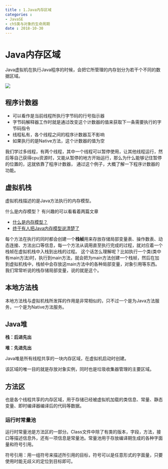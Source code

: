 ```yaml
---
title : 1.Java内存区域
categories : 
- JavaSE
- ch5类与对象的生命周期
date : 2018-10-30
---
```


# Java内存区域

Java虚拟机在执行Java程序的时候，会把它所管理的内存划分为若干个不同的数据区域。

![](https://github.com/huangdaren1997/pictures/blob/master/Java%E8%BF%90%E8%A1%8C%E6%97%B6%E6%95%B0%E6%8D%AE%E5%8C%BA.png?raw=true)

## 程序计数器

- 可以看作是当前线程所执行字节码的行号指示器
- 字节码解释器工作时就是通过改变这个计数器的值来获取下一条需要执行的字节码指令
- 线程私有，各个线程之间的程序计数器互不影响
- 如果执行的是Native方法，这个计数器的值为空

我们学过多线程，有两个线程，其中一个线程可以暂停使用，让其他线程运行，然后等自己获得cpu资源时，又能从暂停的地方开始运行，那么为什么能够记住暂停的位置的，这就依靠了程序计数器， 通过这个例子，大概了解一下程序计数器的功能。

## 虚拟机栈

虚拟机栈描述的是Java方法执行的内存模型。

什么是内存模型？ 有兴趣的可以看看着两篇文章

- [什么是内存模型？](https://www.cnblogs.com/adinosaur/p/6243605.html)
- [终于有人把Java内存模型说清楚了](http://developer.51cto.com/art/201807/579744.htm)

每个方法在执行的同时都会创建一个**栈帧**用来存放存储局部变量表、操作数表、动态连接、方法出口等信息，每一个方法从调用直至执行完成的过程，就对应着一个栈帧在虚拟机栈中入栈到出栈的过程。    这个话怎么理解呢？比如执行一个类(类中有main方法)时，执行到main方法，就会把为main方法创建一个栈帧，然后在加到虚拟机栈中，栈帧中会存放这main方法中的各种局部变量，对象引用等东西。我们常常听说的栈存储局部变量，说的就是这个。

## 本地方法栈

本地方法栈与虚拟机栈所发挥的作用是非常相似的，只不过一个是为Java方法服务，一个是为Native方法服务。

## Java堆

**栈：后进先出**

**堆：先进先出**

Java堆是所有线程共享的一块内存区域，在虚拟机启动时创建。

该区域的唯一目的就是存放对象实例，同时也是垃圾收集器管理的主要区域。

## 方法区

也是各个线程共享的内存区域，用于存储已经被虚拟机加载的类信息、常量、静态变量、即时编译器编译后的代码等数据。

### 运行时常量池

运行时常量池是方法区的一部分。Class文件中除了有类的版本，字段，方法，接口等描述信息外，还有一项信息是常量池。常量池用于存放编译期生成的各种字面量和符号引用。

符号引用：用一组符号来描述所引用的目标，符号可以是任意形式的字面量，只要使用时能无歧义的定位到目标即可。

